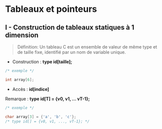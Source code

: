 # Tableaux et pointeurs

## I - Construction de tableaux statiques à 1 dimension

> Définition: Un tableau C est un ensemble de valeur de même type et de taille fixe, identifié par un nom de variable unique.

- Construction : **type id[taille];**

```c
/* exemple */

int array[6];
```

- Accès : **id[indice]**

Remarque : **type id[T] = {v0, v1, ... vT-1};**

```c
/* exemple */

char array[3] = {'a', 'b', 'c'};
/* type id[] = {v0, v1, ..., vT-1}; */
```
